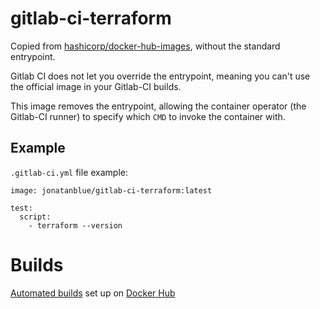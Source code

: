 # gitlab-ci-terraform

Copied from [hashicorp/docker-hub-images](https://github.com/hashicorp/docker-hub-images), without the standard entrypoint.

Gitlab CI does not let you override the entrypoint, meaning you can't use the official image in your Gitlab-CI builds.

This image removes the entrypoint, allowing the container operator (the Gitlab-CI runner) to specify which `CMD` to invoke the container with.


## Example

`.gitlab-ci.yml` file example:

    image: jonatanblue/gitlab-ci-terraform:latest

    test:
      script:
        - terraform --version


# Builds

[Automated builds](https://hub.docker.com/r/jonatanblue/gitlab-ci-terraform/builds/) set up on [Docker Hub](https://hub.docker.com)
